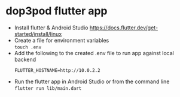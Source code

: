 # dop3pod flutter app

* Install flutter & Android Studio
  https://docs.flutter.dev/get-started/install/linux
* Create a file for environment variables  
  ```touch .env```
* Add the following to the created .env file to run app against local backend
  ```
  FLUTTER_HOSTNAME=http://10.0.2.2
  ```
* Run the flutter app in Android Studio or from the command line  
  ```flutter run lib/main.dart```